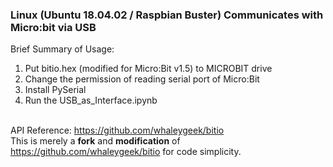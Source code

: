 ### Linux (Ubuntu 18.04.02 / Raspbian Buster) Communicates with Micro:bit via USB
Brief Summary of Usage:
1. Put bitio.hex (modified for Micro:Bit v1.5) to MICROBIT drive
2. Change the permission of reading serial port of Micro:Bit
3. Install PySerial
4. Run the USB_as_Interface.ipynb

<br> API Reference: https://github.com/whaleygeek/bitio <br>
This is merely a <b>fork</b> and <b>modification</b> of https://github.com/whaleygeek/bitio for code simplicity.
